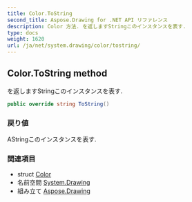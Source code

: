 ```yaml
---
title: Color.ToString
second_title: Aspose.Drawing for .NET API リファレンス
description: Color 方法. を返しますStringこのインスタンスを表す.
type: docs
weight: 1620
url: /ja/net/system.drawing/color/tostring/
---
```

## Color.ToString method

を返しますStringこのインスタンスを表す.

```csharp
public override string ToString()
```

### 戻り値

AStringこのインスタンスを表す.

### 関連項目

* struct [Color](../)
* 名前空間 [System.Drawing](../../color/)
* 組み立て [Aspose.Drawing](../../../)


